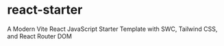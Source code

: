 # react-starter
A Modern Vite React JavaScript Starter Template with SWC, Tailwind CSS, and React Router DOM
